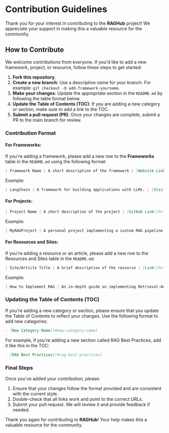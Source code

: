 # Contribution Guidelines

Thank you for your interest in contributing to the **RAGHub** project! We appreciate your support in making this a valuable resource for the community.

## How to Contribute

We welcome contributions from everyone. If you'd like to add a new framework, project, or resource, follow these steps to get started:

1. **Fork this repository**.
2. **Create a new branch**: Use a descriptive name for your branch. For example: `git checkout -b add-framework-yourname`.
3. **Make your changes**: Update the appropriate section in the `README.md` by following the table format below.
4. **Update the Table of Contents (TOC)**: If you are adding a new category or section, make sure to add a link to the TOC.
5. **Submit a pull request (PR)**: Once your changes are complete, submit a PR to the main branch for review.

### Contribution Format

#### For Frameworks:
If you're adding a framework, please add a new row to the **Frameworks** table in the `README.md` using the following format:

```md
| Framework Name | A short description of the framework | [Website Link](https://example.com) | [Reddit Post](https://www.reddit.com/r/Rag/) | Python, RAG |
```

Example:
```md
| LangChain | A framework for building applications with LLMs. | [Visit Site](https://langchain.com) | [Reddit Discussion](https://www.reddit.com/r/Rag/) | Python, RAG |
```

#### For Projects:
```md
| Project Name | A short description of the project | [GitHub Link](https://github.com/project-link) | [Reddit Post](https://www.reddit.com/r/Rag/) | Tags (e.g., Python, RAG) |
```

Example:
```md
| MyRAGProject | A personal project implementing a custom RAG pipeline. | [GitHub](https://github.com/myusername/myragproject) | [Reddit Discussion](https://www.reddit.com/r/Rag/) | RAG, NLP |
```

#### For Resources and Sites:
If you're adding a resource or an article, please add a new row to the Resources and Sites table in the `README.md`:
```md
| Site/Article Title | A brief description of the resource | [Link](https://example.com) | [Reddit Post](https://www.reddit.com/r/Rag/) |
```

Example:
```md
| How to Implement RAG | An in-depth guide on implementing Retrieval-Augmented Generation. | [Read More](https://example.com/how-to-implement-rag) | [Reddit Post](https://www.reddit.com/r/Rag/) |
```
### Updating the Table of Contents (TOC)

If you're adding a new category or section, please ensure that you update the Table of Contents to reflect your changes. Use the following format to add new categories:

```md
- [New Category Name](#new-category-name)
```

For example, if you're adding a new section called RAG Best Practices, add it like this in the TOC:

```md
- [RAG Best Practices](#rag-best-practices)
```

### Final Steps

Once you've added your contribution, please:

1. Ensure that your changes follow the format provided and are consistent with the current style.
2. Double-check that all links work and point to the correct URLs.
3. Submit your pull request. We will review it and provide feedback if needed.

Thank you again for contributing to **RAGHub**! Your help makes this a valuable resource for the community.
